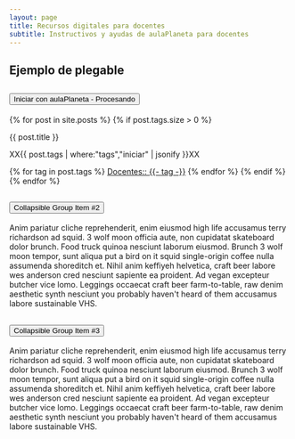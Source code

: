 ```yaml
---
layout: page
title: Recursos digitales para docentes
subtitle: Instructivos y ayudas de aulaPlaneta para docentes
---
```


## Ejemplo de plegable

<div class="accordion" id="accordionExample">
    <div class="card">
        <div class="card-header" id="headingOne">
            <h2 class="mb-0">
                <button class="btn btn-link" type="button" data-toggle="collapse" data-target="#collapseOne" aria-expanded="false" aria-controls="collapseOne">
                    Iniciar con aulaPlaneta - Procesando
                </button>
            </h2>
        </div>
        <div id="collapseOne" class="collapse show" aria-labelledby="headingOne" data-parent="#accordionExample">
            <div class="card-body">
                {% for post in site.posts %}
                    {% if post.tags.size > 0 %}
                <p class="post-title">{{ post.title }}</p>
                <p>XX{{ post.tags | where:"tags","iniciar" | jsonify }}XX</p>
                        {% for tag in post.tags %}
                <a href="">Docentes::&nbsp;{{- tag -}}</a>
                        {% endfor %}
                    {% endif %}
                {% endfor %}
            </div>
        </div>
    </div>
    <div class="card">
        <div class="card-header" id="headingTwo">
            <h2 class="mb-0">
                <button class="btn btn-link collapsed" type="button" data-toggle="collapse" data-target="#collapseTwo" aria-expanded="false" aria-controls="collapseTwo">
                    Collapsible Group Item #2
                </button>
            </h2>
        </div>
        <div id="collapseTwo" class="collapse" aria-labelledby="headingTwo" data-parent="#accordionExample">
            <div class="card-body">
                Anim pariatur cliche reprehenderit, enim eiusmod high life accusamus terry richardson ad squid. 3 wolf moon officia aute, non cupidatat skateboard dolor brunch. Food truck quinoa nesciunt laborum eiusmod. Brunch 3 wolf moon tempor, sunt aliqua put a bird on it squid single-origin coffee nulla assumenda shoreditch et. Nihil anim keffiyeh helvetica, craft beer labore wes anderson cred nesciunt sapiente ea proident. Ad vegan excepteur butcher vice lomo. Leggings occaecat craft beer farm-to-table, raw denim aesthetic synth nesciunt you probably haven't heard of them accusamus labore sustainable VHS.
            </div>
        </div>
    </div>
    <div class="card">
        <div class="card-header" id="headingThree">
            <h2 class="mb-0">
                <button class="btn btn-link collapsed" type="button" data-toggle="collapse" data-target="#collapseThree" aria-expanded="false" aria-controls="collapseThree">
                    Collapsible Group Item #3
                </button>
            </h2>
        </div>
        <div id="collapseThree" class="collapse" aria-labelledby="headingThree" data-parent="#accordionExample">
            <div class="card-body">
                Anim pariatur cliche reprehenderit, enim eiusmod high life accusamus terry richardson ad squid. 3 wolf moon officia aute, non cupidatat skateboard dolor brunch. Food truck quinoa nesciunt laborum eiusmod. Brunch 3 wolf moon tempor, sunt aliqua put a bird on it squid single-origin coffee nulla assumenda shoreditch et. Nihil anim keffiyeh helvetica, craft beer labore wes anderson cred nesciunt sapiente ea proident. Ad vegan excepteur butcher vice lomo. Leggings occaecat craft beer farm-to-table, raw denim aesthetic synth nesciunt you probably haven't heard of them accusamus labore sustainable VHS.
            </div>
        </div>
    </div>
</div>
